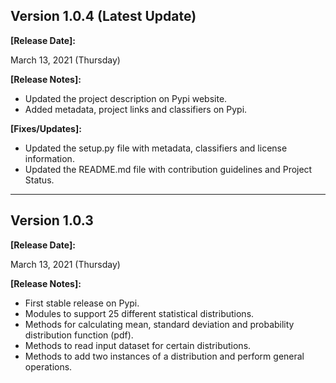 ## Version 1.0.4 (Latest Update)

**[Release Date]:**

March 13, 2021 (Thursday)

**[Release Notes]:**
- Updated the project description on Pypi website.
- Added metadata, project links and classifiers on Pypi.

**[Fixes/Updates]:**
- Updated the setup.py file with metadata, classifiers and license information.
- Updated the README.md file with contribution guidelines and Project Status.

------------------------------------------------------------------------------------------------------

## Version 1.0.3

**[Release Date]:**

March 13, 2021 (Thursday)

**[Release Notes]:**
- First stable release on Pypi.
- Modules to support 25 different statistical distributions.
- Methods for calculating mean, standard deviation and probability distribution function (pdf).
- Methods to read input dataset for certain distributions.
- Methods to add two instances of a distribution and perform general operations.
